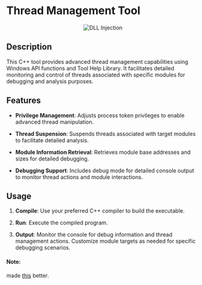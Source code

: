 # Thread Management Tool

<p align="center">
  <img src="https://cdn.discordapp.com/attachments/1240708732787101707/1262658104248766484/image.png?ex=6697657f&is=669613ff&hm=bc45d3a6d6e06e9a1080f63fea3d6fa29e62123395abee8f5d06c575f36c2804&" alt="DLL Injection" />
</p>

## Description

This C++ tool provides advanced thread management capabilities using Windows API functions and Tool Help Library. It facilitates detailed monitoring and control of threads associated with specific modules for debugging and analysis purposes.

## Features

- **Privilege Management**: Adjusts process token privileges to enable advanced thread manipulation.
  
- **Thread Suspension**: Suspends threads associated with target modules to facilitate detailed analysis.
  
- **Module Information Retrieval**: Retrieves module base addresses and sizes for detailed debugging.

- **Debugging Support**: Includes debug mode for detailed console output to monitor thread actions and module interactions.

## Usage

1. **Compile**: Use your preferred C++ compiler to build the executable.
  
2. **Run**: Execute the compiled program.

3. **Output**: Monitor the console for debug information and thread management actions. Customize module targets as needed for specific debugging scenarios.

#### Note:
made [this](https://unprotect.it/technique/detecting-online-sandbox/) better.
